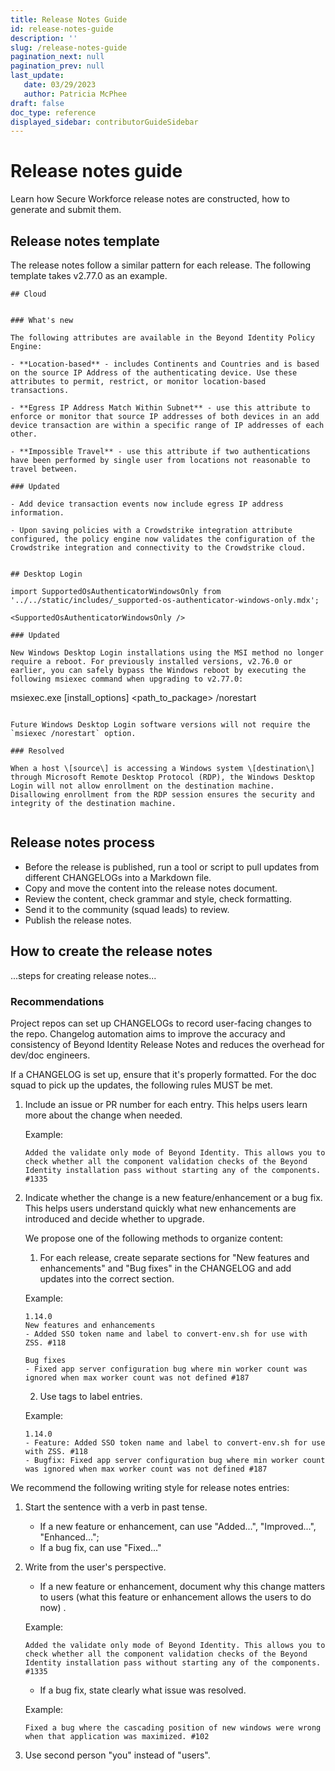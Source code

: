 ```yaml
---
title: Release Notes Guide
id: release-notes-guide
description: ''
slug: /release-notes-guide
pagination_next: null
pagination_prev: null
last_update: 
   date: 03/29/2023
   author: Patricia McPhee
draft: false
doc_type: reference
displayed_sidebar: contributorGuideSidebar
---
```


# Release notes guide

Learn how Secure Workforce release notes are constructed, how to generate and submit them. 

## Release notes template

The release notes follow a similar pattern for each release. The following template takes v2.77.0 as an example. 

```
## Cloud


### What's new

The following attributes are available in the Beyond Identity Policy Engine:

- **Location-based** - includes Continents and Countries and is based on the source IP Address of the authenticating device. Use these attributes to permit, restrict, or monitor location-based transactions.

- **Egress IP Address Match Within Subnet** - use this attribute to enforce or monitor that source IP addresses of both devices in an add device transaction are within a specific range of IP addresses of each other.

- **Impossible Travel** - use this attribute if two authentications have been performed by single user from locations not reasonable to travel between.

### Updated

- Add device transaction events now include egress IP address information.

- Upon saving policies with a Crowdstrike integration attribute configured, the policy engine now validates the configuration of the Crowdstrike integration and connectivity to the Crowdstrike cloud.


## Desktop Login

import SupportedOsAuthenticatorWindowsOnly from '../../static/includes/_supported-os-authenticator-windows-only.mdx';

<SupportedOsAuthenticatorWindowsOnly />

### Updated

New Windows Desktop Login installations using the MSI method no longer require a reboot. For previously installed versions, v2.76.0 or earlier, you can safely bypass the Windows reboot by executing the following msiexec command when upgrading to v2.77.0:

```
msiexec.exe [install_options] <path_to_package> /norestart
```

Future Windows Desktop Login software versions will not require the `msiexec /norestart` option.

### Resolved

When a host \[source\] is accessing a Windows system \[destination\] through Microsoft Remote Desktop Protocol (RDP), the Windows Desktop Login will not allow enrollment on the destination machine. Disallowing enrollment from the RDP session ensures the security and integrity of the destination machine.


```

## Release notes process

- Before the release is published, run a tool or script to pull updates from different CHANGELOGs into a Markdown file. 
- Copy and move the content into the release notes document. 
- Review the content, check grammar and style, check formatting. 
- Send it to the community (squad leads) to review. 
- Publish the release notes. 

## How to create the release notes

...steps for creating release notes...

### Recommendations

Project repos can set up CHANGELOGs to record user-facing changes to the repo. Changelog automation aims to improve the accuracy and consistency of Beyond Identity Release Notes and reduces the overhead for dev/doc engineers.

If a CHANGELOG is set up, ensure that it's properly formatted. For the doc squad to pick up the updates, the following rules MUST be met. 

1. Include an issue or PR number for each entry. This helps users learn more about the change when needed. 

    Example: 
    ```
    Added the validate only mode of Beyond Identity. This allows you to check whether all the component validation checks of the Beyond Identity installation pass without starting any of the components. #1335 
    ```

2. Indicate whether the change is a new feature/enhancement or a bug fix.  This helps users understand quickly what new enhancements are introduced and decide whether to upgrade. 

    We propose one of the following methods to organize content:
    1) For each release, create separate sections for "New features and enhancements" and "Bug fixes" in the CHANGELOG and add updates into the correct section. 

    Example: 
    ```
    1.14.0 
    New features and enhancements
    - Added SSO token name and label to convert-env.sh for use with ZSS. #118 
    
    Bug fixes
    - Fixed app server configuration bug where min worker count was ignored when max worker count was not defined #187
    ```

   2) Use tags to label entries. 

   Example:
   ``` 
   1.14.0 
   - Feature: Added SSO token name and label to convert-env.sh for use with ZSS. #118 
   - Bugfix: Fixed app server configuration bug where min worker count was ignored when max worker count was not defined #187
   ```

We recommend the following writing style for release notes entries:

1. Start the sentence with a verb in past tense. 
   - If a new feature or enhancement, can use "Added...", "Improved...", "Enhanced...";
   - If a bug fix, can use "Fixed..."
2. Write from the user's perspective. 
    - If a new feature or enhancement, document why this change matters to users (what this feature or enhancement allows the users to do now) . 

    Example: 
    ```
    Added the validate only mode of Beyond Identity. This allows you to check whether all the component validation checks of the Beyond Identity installation pass without starting any of the components. #1335
    ```
   - If a bug fix, state clearly what issue was resolved. 

   Example: 
   ```
   Fixed a bug where the cascading position of new windows were wrong when that application was maximized. #102
   ```

3. Use second person "you" instead of "users".
